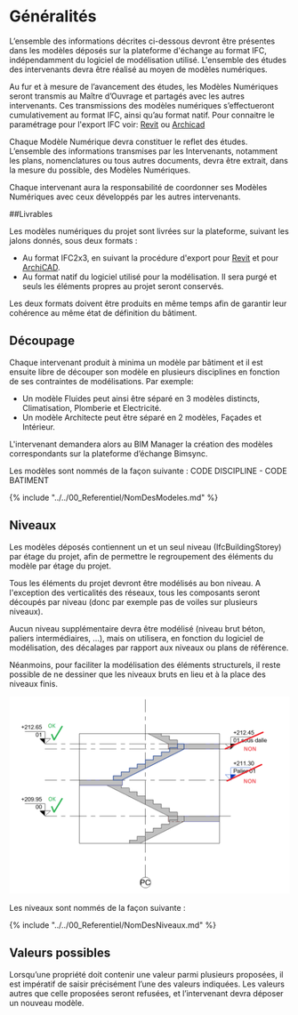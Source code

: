 # Généralités

L’ensemble des informations décrites ci-dessous devront être présentes dans les modèles déposés sur la plateforme d'échange au format IFC, indépendamment du logiciel de modélisation utilisé.
L'ensemble des études des intervenants devra être réalisé au moyen de modèles numériques. 

Au fur et à mesure de l’avancement des études, les Modèles Numériques seront transmis au Maître d’Ouvrage et partagés avec les autres intervenants. Ces transmissions des modèles numériques s’effectueront cumulativement au format IFC, ainsi qu’au format natif. 
Pour connaitre le paramétrage pour l'export IFC voir: [Revit](/02_Modelisation/00_communs/export-rvt.md ) ou [Archicad](/02_Modelisation/00_communs/export-archicad.md )

Chaque Modèle Numérique devra constituer le reflet des études. L’ensemble des informations transmises par les Intervenants, notamment les plans, nomenclatures ou tous autres documents, devra être extrait, dans la mesure du possible, des Modèles Numériques. 

Chaque intervenant aura la responsabilité de coordonner ses Modèles Numériques avec ceux développés par les autres intervenants.

##Livrables

Les modèles numériques du projet sont livrées sur la plateforme, suivant les jalons donnés, sous deux formats :

* Au format IFC2x3, en suivant la procédure d'export pour [Revit](/02_Modelisation/00_communs/export-rvt.md) et pour [ArchiCAD](/02_Modelisation/00_communs/export-archicad.md).
* Au format natif du logiciel utilisé pour la modélisation. Il sera purgé et seuls les éléments propres au projet seront conservés. 

Les deux formats doivent être produits en même temps afin de garantir leur cohérence au même état de définition du bâtiment.

## Découpage

Chaque intervenant produit à minima un modèle par bâtiment et il est ensuite libre de découper son modèle en plusieurs disciplines en fonction de ses contraintes de modélisations. 
Par exemple: 
* Un modèle Fluides peut ainsi être séparé en 3 modèles distincts, Climatisation, Plomberie et Electricité. 
* Un modèle Architecte peut être séparé en 2 modèles, Façades et Intérieur.

L'intervenant demandera alors au BIM Manager la création des modèles correspondants sur la plateforme d’échange Bimsync.

Les modèles sont nommés de la façon suivante : CODE DISCIPLINE - CODE BATIMENT

{% include "../../00_Referentiel/NomDesModeles.md"  %}

## Niveaux

Les modèles déposés contiennent un et un seul niveau \(IfcBuildingStorey\) par étage du projet, afin de permettre le regroupement des éléments du modèle par étage du projet.

Tous les éléments du projet devront être modélisés au bon niveau. A l'exception des verticalités des réseaux, tous les composants seront découpés par niveau \(donc par exemple pas de voiles sur plusieurs niveaux\).

Aucun niveau supplémentaire devra être modélisé \(niveau brut béton, paliers intermédiaires, …\), mais on utilisera, en fonction du logiciel de modélisation, des décalages par rapport aux niveaux ou plans de référence.

Néanmoins, pour faciliter la modélisation des éléments structurels, il reste possible de ne dessiner que les niveaux bruts en lieu et à la place des niveaux finis.

![](/02_Modelisation/00_communs/images/Niveaux.PNG)

Les niveaux sont nommés de la façon suivante : 

{% include "../../00_Referentiel/NomDesNiveaux.md"  %}

## Valeurs possibles

Lorsqu’une propriété doit contenir une valeur parmi plusieurs proposées, il est impératif de saisir précisément l’une des valeurs indiquées. Les valeurs autres que celle proposées seront refusées, et l’intervenant devra déposer un nouveau modèle.

